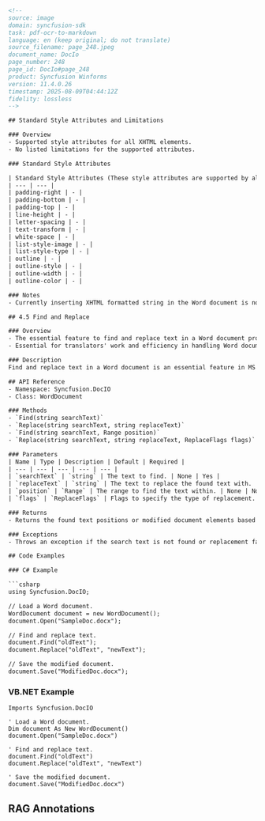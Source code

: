 ```html
<!-- 
source: image
domain: syncfusion-sdk
task: pdf-ocr-to-markdown
language: en (keep original; do not translate)
source_filename: page_248.jpeg
document_name: DocIo
page_number: 248
page_id: DocIo#page_248
product: Syncfusion Winforms
version: 11.4.0.26
timestamp: 2025-08-09T04:44:12Z
fidelity: lossless
--> 

## Standard Style Attributes and Limitations

### Overview
- Supported style attributes for all XHTML elements.
- No listed limitations for the supported attributes.

### Standard Style Attributes

| Standard Style Attributes (These style attributes are supported by all supported XHTML elements) | Limitations |
| --- | --- |
| padding-right | - |
| padding-bottom | - |
| padding-top | - |
| line-height | - |
| letter-spacing | - |
| text-transform | - |
| white-space | - |
| list-style-image | - |
| list-style-type | - |
| outline | - |
| outline-style | - |
| outline-width | - |
| outline-color | - |

### Notes
- Currently inserting XHTML formatted string in the Word document is not supported in Silverlight application.

## 4.5 Find and Replace

### Overview
- The essential feature to find and replace text in a Word document provided in MS Word.
- Essential for translators' work and efficiency in handling Word documents and reports.

### Description
Find and replace text in a Word document is an essential feature in MS Word. This feature may often prove to be extremely helpful in the translator's work. Essential DocIO provides support to find a string, document element, or a bookmark in a Word document, and replace it with other document elements. This enables you to work more easily and efficiently with Word documents and reports.

## API Reference
- Namespace: Syncfusion.DocIO
- Class: WordDocument

### Methods
- `Find(string searchText)`
- `Replace(string searchText, string replaceText)`
- `Find(string searchText, Range position)`
- `Replace(string searchText, string replaceText, ReplaceFlags flags)`

### Parameters
| Name | Type | Description | Default | Required |
| --- | --- | --- | --- | --- |
| `searchText` | `string` | The text to find. | None | Yes |
| `replaceText` | `string` | The text to replace the found text with. | None | Yes (for Replace methods) |
| `position` | `Range` | The range to find the text within. | None | No |
| `flags` | `ReplaceFlags` | Flags to specify the type of replacement. | None | No |

### Returns
- Returns the found text positions or modified document elements based on the method called.

### Exceptions
- Throws an exception if the search text is not found or replacement fails due to invalid parameters.

## Code Examples

### C# Example

```csharp
using Syncfusion.DocIO;

// Load a Word document.
WordDocument document = new WordDocument();
document.Open("SampleDoc.docx");

// Find and replace text.
document.Find("oldText");
document.Replace("oldText", "newText");

// Save the modified document.
document.Save("ModifiedDoc.docx");
```

### VB.NET Example

```vbnet
Imports Syncfusion.DocIO

' Load a Word document.
Dim document As New WordDocument()
document.Open("SampleDoc.docx")

' Find and replace text.
document.Find("oldText")
document.Replace("oldText", "newText")

' Save the modified document.
document.Save("ModifiedDoc.docx")
```

## RAG Annotations
<!-- tags: DocIO, WordDocument, Find, Replace, Syncfusion Winforms, MS Word, Translator Tools, version: 11.4.0.26 -->
<!-- keywords: Find and Replace, Word documents, text replacement, document elements, bookmarks, MS Word, translators, efficiency, Silverlight limitations -->
```